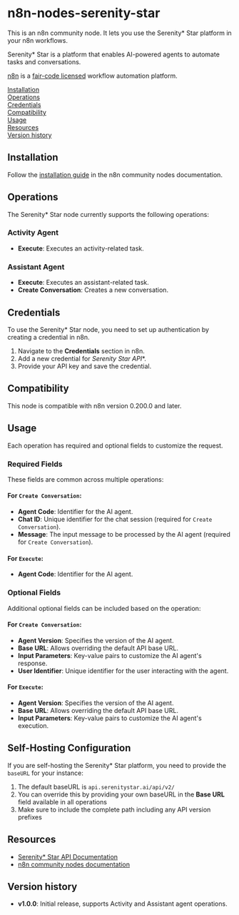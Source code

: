 # n8n-nodes-serenity-star

This is an n8n community node. It lets you use the Serenity* Star platform in your n8n workflows.

Serenity* Star is a platform that enables AI-powered agents to automate tasks and conversations.

[n8n](https://n8n.io/) is a [fair-code licensed](https://docs.n8n.io/reference/license/) workflow automation platform.

[Installation](#installation)  
[Operations](#operations)  
[Credentials](#credentials)  
[Compatibility](#compatibility)  
[Usage](#usage)  
[Resources](#resources)  
[Version history](#version-history)  

## Installation

Follow the [installation guide](https://docs.n8n.io/integrations/community-nodes/installation/) in the n8n community nodes documentation.

## Operations

The Serenity* Star node currently supports the following operations:

### Activity Agent
- **Execute**: Executes an activity-related task.

### Assistant Agent
- **Execute**: Executes an assistant-related task.
- **Create Conversation**: Creates a new conversation.

## Credentials

To use the Serenity* Star node, you need to set up authentication by creating a credential in n8n.

1. Navigate to the **Credentials** section in n8n.
2. Add a new credential for **Serenity* Star API**.
3. Provide your API key and save the credential.

## Compatibility

This node is compatible with n8n version 0.200.0 and later.

## Usage

Each operation has required and optional fields to customize the request.

### Required Fields
These fields are common across multiple operations:

#### For `Create Conversation`:
- **Agent Code**: Identifier for the AI agent.
- **Chat ID**: Unique identifier for the chat session (required for `Create Conversation`).
- **Message**: The input message to be processed by the AI agent (required for `Create Conversation`).

#### For `Execute`:
- **Agent Code**: Identifier for the AI agent.

### Optional Fields
Additional optional fields can be included based on the operation:

#### For `Create Conversation`:
- **Agent Version**: Specifies the version of the AI agent.
- **Base URL**: Allows overriding the default API base URL.
- **Input Parameters**: Key-value pairs to customize the AI agent's response.
- **User Identifier**: Unique identifier for the user interacting with the agent.

#### For `Execute`:
- **Agent Version**: Specifies the version of the AI agent.
- **Base URL**: Allows overriding the default API base URL.
- **Input Parameters**: Key-value pairs to customize the AI agent's execution.

## Self-Hosting Configuration

If you are self-hosting the Serenity* Star platform, you need to provide the `baseURL` for your instance:

1. The default baseURL is `api.serenitystar.ai/api/v2/`
2. You can override this by providing your own baseURL in the **Base URL** field available in all operations
3. Make sure to include the complete path including any API version prefixes

## Resources

* [Serenity* Star API Documentation](https://docs.serenitystar.ai/docs/api/aihub/serenity-star-api-docs)
* [n8n community nodes documentation](https://docs.n8n.io/integrations/community-nodes/)

## Version history

- **v1.0.0**: Initial release, supports Activity and Assistant agent operations.
